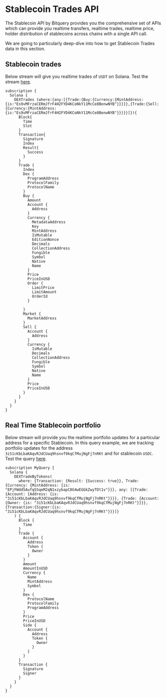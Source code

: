 # Stablecoin Trades API

The Stablecoin API by Bitquery provides you the comprehensive set of APIs which can provide you realtime transfers, realtime trades, realtime price, holder distribution of stablecoins across chains with a single API call.

We are going to particularly deep-dive into how to get Stablecoin Trades data in this section.

## Stablecoin trades

Below stream will give you realtime trades of `USDT` on Solana. Test the stream [here](https://ide.bitquery.io/solana-trades-subscription_10_1).

```
subscription {
  Solana {
    DEXTrades (where:{any:[{Trade:{Buy:{Currency:{MintAddress:{is:"Es9vMFrzaCERmJfrF4H2FYD4KCoNkY11McCe8BenwNYB"}}}}},{Trade:{Sell:{Currency:{MintAddress:{is:"Es9vMFrzaCERmJfrF4H2FYD4KCoNkY11McCe8BenwNYB"}}}}}]}){
      Block{
        Time
        Slot
      }
      Transaction{
        Signature
        Index
        Result{
          Success
        }
      }
      Trade {
        Index
        Dex {
          ProgramAddress
          ProtocolFamily
          ProtocolName
        }
        Buy {
          Amount
          Account {
            Address
          }
          Currency {
            MetadataAddress
            Key
            MintAddress
            IsMutable
            EditionNonce
            Decimals
            CollectionAddress
            Fungible
            Symbol
            Native
            Name
          }
          Price
          PriceInUSD
          Order {
            LimitPrice
            LimitAmount
            OrderId
          }

        }
        Market {
          MarketAddress
        }
        Sell {
          Account {
            Address
          }
          Currency {
            IsMutable
            Decimals
            CollectionAddress
            Fungible
            Symbol
            Native
            Name
          }
          Price
          PriceInUSD
        }
      }
    }
  }
}
```

## Real Time Stablecoin portfolio

Below stream will provide you the realtime portfolio updates for a particular address for a specific Stablecoin. In this query example, we are tracking portfolio updates for the address `3i51cKbLbaKAqvRJdCUaq9hsnvf9kqCfMujNgFj7nRKt` and for stablecoin `USDC`.
Test the query [here](https://ide.bitquery.io/real-time-stablecoin-portfolio_2).

```
subscription MyQuery {
  Solana {
    DEXTradeByTokens(
      where: {Transaction: {Result: {Success: true}}, Trade: {Currency: {MintAddress: {is: "EPjFWdd5AufqSSqeM2qN1xzybapC8G4wEGGkZwyTDt1v"}}}, any: [{Trade: {Account: {Address: {is: "3i51cKbLbaKAqvRJdCUaq9hsnvf9kqCfMujNgFj7nRKt"}}}}, {Trade: {Account: {Owner: {is: "3i51cKbLbaKAqvRJdCUaq9hsnvf9kqCfMujNgFj7nRKt"}}}}, {Transaction:{Signer:{is: "3i51cKbLbaKAqvRJdCUaq9hsnvf9kqCfMujNgFj7nRKt"}}}]}
    ) {
      Block {
        Time
      }
      Trade {
        Account {
          Address
          Token {
            Owner
          }
        }
        Amount
        AmountInUSD
        Currency {
          Name
          MintAddress
          Symbol
        }
        Dex {
          ProtocolName
          ProtocolFamily
          ProgramAddress
        }
        Price
        PriceInUSD
        Side {
          Account {
            Address
            Token {
              Owner
            }
          }
        }
      }
      Transaction {
        Signature
        Signer
      }
    }
  }
}
```

